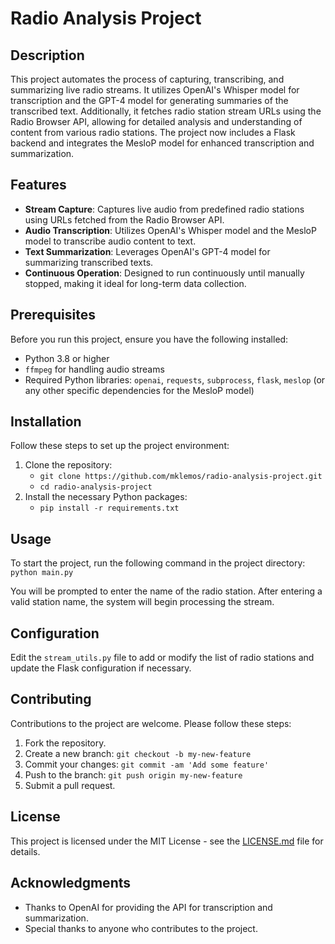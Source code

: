 # Radio Analysis Project

## Description
This project automates the process of capturing, transcribing, and summarizing live radio streams. It utilizes OpenAI's Whisper model for transcription and the GPT-4 model for generating summaries of the transcribed text. Additionally, it fetches radio station stream URLs using the Radio Browser API, allowing for detailed analysis and understanding of content from various radio stations. The project now includes a Flask backend and integrates the MesloP model for enhanced transcription and summarization.

## Features
- **Stream Capture**: Captures live audio from predefined radio stations using URLs fetched from the Radio Browser API.
- **Audio Transcription**: Utilizes OpenAI's Whisper model and the MesloP model to transcribe audio content to text.
- **Text Summarization**: Leverages OpenAI's GPT-4 model for summarizing transcribed texts.
- **Continuous Operation**: Designed to run continuously until manually stopped, making it ideal for long-term data collection.

## Prerequisites
Before you run this project, ensure you have the following installed:
- Python 3.8 or higher
- `ffmpeg` for handling audio streams
- Required Python libraries: `openai`, `requests`, `subprocess`, `flask`, `meslop` (or any other specific dependencies for the MesloP model)

## Installation
Follow these steps to set up the project environment:
1. Clone the repository:
    - `git clone https://github.com/mklemos/radio-analysis-project.git`
    - `cd radio-analysis-project`
2. Install the necessary Python packages:
    - `pip install -r requirements.txt`

## Usage
To start the project, run the following command in the project directory:
 `python main.py`

You will be prompted to enter the name of the radio station. After entering a valid station name, the system will begin processing the stream.

## Configuration
Edit the `stream_utils.py` file to add or modify the list of radio stations and update the Flask configuration if necessary.

## Contributing
Contributions to the project are welcome. Please follow these steps:
1. Fork the repository.
2. Create a new branch: `git checkout -b my-new-feature`
3. Commit your changes: `git commit -am 'Add some feature'`
4. Push to the branch: `git push origin my-new-feature`
5. Submit a pull request.

## License
This project is licensed under the MIT License - see the [LICENSE.md](LICENSE.md) file for details.

## Acknowledgments
- Thanks to OpenAI for providing the API for transcription and summarization.
- Special thanks to anyone who contributes to the project.
